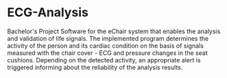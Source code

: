 # ECG-Analysis
Bachelor's Project
Software for the eChair system that enables the analysis and validation of life signals. The implemented program determines the activity of the person and its cardiac condition on the basis of signals measured with the chair cover - ECG and pressure changes in the seat cushions. Depending on the detected activity, an appropriate alert is triggered informing about the reliability of the analysis results.
